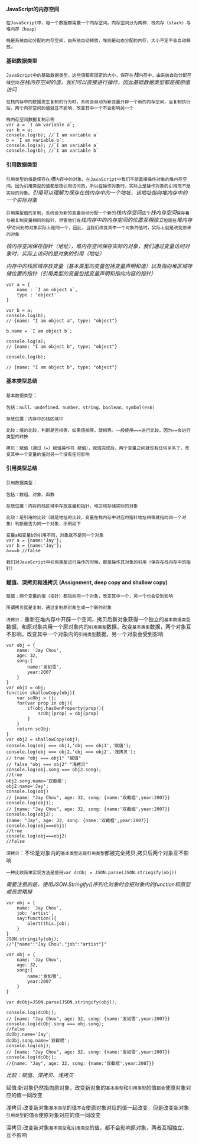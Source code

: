 #### JavaScript的内存空间
`在JavaScript中，每一个数据都需要一个内存空间。内存空间分为两种，栈内存（stack）与堆内存（heap）`

`栈是系统自动分配的内存空间，由系统自动释放，堆则是动态分配的内存，大小不定不会自动释放。`
#### 基础数据类型
`JavaScript中的基础数据类型，这些值都有固定的大小，保存在`*栈*`内存中，由系统自动分配存储空间`*在栈内存空间的值，我们可以直接进行操作，因此基础数据类型都是按照值访问*

`在栈内存中的数据发生复制的行为时，系统会自动为新变量开辟一个新的内存空间，当复制执行后，两个内存空间的值就互不影响，改变其中一个不会影响另一个`
```
栈内存空间数据复制示例
var a = `I am variable a`;
var b = a; 
console.log(b); //`I am variable a`
b = `I am variable b`;
console.log(a); //`I am variable a`
console.log(b); //`I am variable b`
```
#### 引用数据类型
`引用类型的值是保存在`*堆*`内存中的对象，在JavaScript中我们不能直接操作对象的堆内存空间。因为引用类型的值都是按引用访问的，所以在操作对象时，实际上是操作对象的引用而不是实际的对象。`*引用可以理解为保存在栈内存中的一个地址，该地址指向堆内存中的一个实际对象*

`引用类型值的复制，系统会为新的变量自动分配一个新的`*栈内存空间*`这个`*栈内存空间*`保存着与被复制变量相同的指针，尽管他们在`*栈内存中的内存空间的位置互相独立*`但是在`*堆内存中*`访问到的对象实际上是同一个，因此，当我们改变其中一个对象的值时，实际上就是改变原来的对象`

*栈内存空间保存指针（地址），堆内存空间保存实际的对象，我们通过变量访问对象时，实际上访问的是对象的引用（地址）*

*内存中的栈区域存放变量（基本类型的变量包括变量声明和值）以及指向堆区域存储位置的指针（引用类型的变量包括变量声明和指向内容的指针）*

```
var a = {
    name : `I am object a`,
    type : 'object'
}

var b = a;
console.log(b);
// {name: "I am object a", type: "object"}

b.name = `I am object b`;

console.log(a);
// {name: "I am object b", type: "object"}

console.log(b);

// {name: "I am object b", type: "object"}

```
#### 基本类型总结
`基本数据类型`：

`包括：null、undefined、number、string、boolean、symbol(es6)`

`存放位置：内存中的栈区域中`

`比较：值的比较，判断是否相等，如果值相等，就相等。一般使用===进行比较，因为==会进行类型的转换`

`拷贝：赋值（通过（=）赋值操作符 赋值），赋值完成后，两个变量之间就没有任何关系了，改变其中一个变量的值对另一个没有任何影响`

#### 引用类型总结
`引用数据类型`：

`包括：数组、对象、函数`

`存放位置：内存的栈区域中存放变量和指针，堆区域存储实际的对象`

`比较：是引用的比较（就是地址的比较，变量在栈内存中对应的指针地址相等就指向同一个对象）判断是否为同一个对象，示例如下`
```
变量a和变量b的引用不同，对象就不是同一个对象
var a = {name:'Jay'};
var b = {name:'Jay'};
a===b //false
```

`我们对JavaScript中引用类型进行操作的时候，都是操作其对象的引用（保存在栈内存中的指针）`

#### 赋值、深拷贝和浅拷贝 (Assignment, deep copy and shallow copy)

`赋值：两个变量的值（指针）都指向同一个对象，改变其中一个，另一个也会受到影响`

`所谓拷贝就是复制，通过复制原对象生成一个新的对象`

`浅拷贝`：重新在堆内存中开辟一个空间，拷贝后新对象获得一个独立的`基本数据类型`数据，和原对象共用一个原对象内的`引用类型`数据，改变`基本类型`数据，两个对象互不影响，改变其中一个对象内的`引用类型`数据，另一个对象会受到影响
```
var obj = {
    name: 'Jay Chou',
    age: 32,
    song:{
        name:'发如雪',
        year:2007
    }
}
var obj1 = obj;
function shallowCopy(obj){
    var scObj = {};
    for(var prop in obj){
        if(obj.hasOwnProperty(prop)){
            scObj[prop] = obj[prop]
        }
    }
    return scObj;
}
var obj2 = shallowCopy(obj);
console.log(obj === obj1,'obj === obj1','赋值');
console.log(obj === obj2,'obj === obj2','浅拷贝');
// true "obj === obj1" "赋值"
// false "obj === obj2" "浅拷贝"
console.log(obj.song === obj2.song);
//true
obj2.song.name='双截棍';
obj2.name='Jay';
console.log(obj)
// {name: "Jay Chou", age: 32, song: {name:'双截棍',year:2007}}
console.log(obj1);
// {name: "Jay Chou", age: 32, song: {name:'双截棍',year:2007}}
console.log(obj2);
{name: "Jay", age: 32, song: {name:'双截棍',year:2007}}
console.log(obj===obj1)
//true
console.log(obj===obj2)
//false
```
`深拷贝`：不论是对象内的`基本类型还是引用类型`都被完全拷贝,拷贝后两个对象互不影响

`一种比较简单实现方法是使用var dcObj = JSON.parse(JSON.stringify(obj))`

*需要注意的是，使用JSON.Stringify()序列化对象时会把对象内的function和原型成员忽略掉*
```
var obj = {
    name: 'Jay Chou',
    job: 'artist',
    say:function(){
        alert(this.job);
    }
}
JSON.stringify(obj);
//"{"name":"Jay Chou","job":"artist"}"
```
```
var obj = {
    name: 'Jay Chou',
    age: 32,
    song:{
        name:'发如雪',
        year:2007
    }
}

var dcObj=JSON.parse(JSON.stringify(obj));

console.log(dcObj);
// {name: "Jay Chou", age: 32, song: {name:'发如雪',year:2007}}
console.log(dcObj.song === obj.song);
//false
dcObj.name='Jay';
dcObj.song.name='双截棍';
console.log(obj);
// {name: "Jay Chou", age: 32, song: {name:'发如雪',year:2007}}
console.log(dcObj);
//{name: "Jay", age: 32, song: {name:'双截棍',year:2007}}
```
*比较：赋值、深拷贝、浅拷贝*

赋值:新对象仍然指向原对象，改变新对象的`基本类型`和`引用类型`的值`都会`使原对象对应的值一同改变

浅拷贝:改变新对象`基本类型`的值`不会`使原对象对应的值一起改变，但是改变新对象`引用类型`的值`会`使原对象对应的值一同改变

深拷贝:改变新对象`基本类型`和`引用类型`的值，都不会影响原对象，两者互相独立，互不影响


